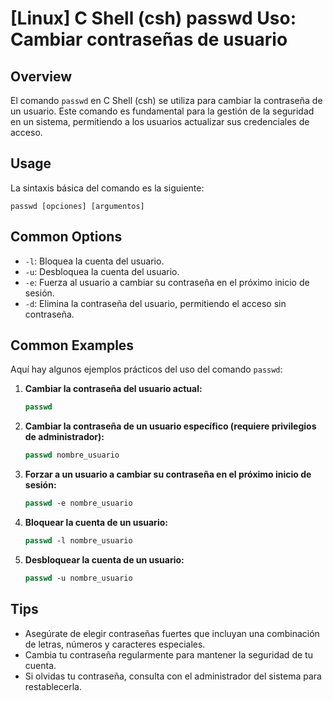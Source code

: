 # [Linux] C Shell (csh) passwd Uso: Cambiar contraseñas de usuario

## Overview
El comando `passwd` en C Shell (csh) se utiliza para cambiar la contraseña de un usuario. Este comando es fundamental para la gestión de la seguridad en un sistema, permitiendo a los usuarios actualizar sus credenciales de acceso.

## Usage
La sintaxis básica del comando es la siguiente:

```
passwd [opciones] [argumentos]
```

## Common Options
- `-l`: Bloquea la cuenta del usuario.
- `-u`: Desbloquea la cuenta del usuario.
- `-e`: Fuerza al usuario a cambiar su contraseña en el próximo inicio de sesión.
- `-d`: Elimina la contraseña del usuario, permitiendo el acceso sin contraseña.

## Common Examples
Aquí hay algunos ejemplos prácticos del uso del comando `passwd`:

1. **Cambiar la contraseña del usuario actual:**
   ```csh
   passwd
   ```

2. **Cambiar la contraseña de un usuario específico (requiere privilegios de administrador):**
   ```csh
   passwd nombre_usuario
   ```

3. **Forzar a un usuario a cambiar su contraseña en el próximo inicio de sesión:**
   ```csh
   passwd -e nombre_usuario
   ```

4. **Bloquear la cuenta de un usuario:**
   ```csh
   passwd -l nombre_usuario
   ```

5. **Desbloquear la cuenta de un usuario:**
   ```csh
   passwd -u nombre_usuario
   ```

## Tips
- Asegúrate de elegir contraseñas fuertes que incluyan una combinación de letras, números y caracteres especiales.
- Cambia tu contraseña regularmente para mantener la seguridad de tu cuenta.
- Si olvidas tu contraseña, consulta con el administrador del sistema para restablecerla.